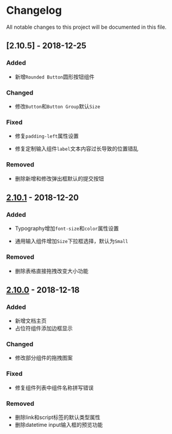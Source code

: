 # Changelog

All notable changes to this project will be documented in this file.

## [2.10.5] - 2018-12-25

### Added

- 新增`Rounded Button`圆形按钮组件

### Changed

- 修改`Button`和`Button Group`默认`Size`

### Fixed

- 修复`padding-left`属性设置

- 修复定制输入组件`label`文本内容过长导致的位置错乱

### Removed

- 删除新增和修改弹出框默认的提交按钮

## [2.10.1] - 2018-12-20

### Added

- Typography增加`font-size`和`color`属性设置

- 通用输入组件增加`Size`下拉框选择，默认为`Small`

### Removed

- 删除表格直接拖拽改变大小功能

## [2.10.0] - 2018-12-18

### Added

- 新增文档主页
- 占位符组件添加边框显示

### Changed

- 修改部分组件的拖拽图案

### Fixed

- 修复组件列表中组件名称拼写错误

### Removed

- 删除link和script标签的默认类型属性
- 删除datetime input输入框的预览功能

[2.10.1]: https://github.com/iwangbowen/UI-Builder/compare/045a5f569623e2695e23abd4de6268afa5cd1fc7...3f805e2119cd9ca4ebcb01bb341f234d2c772be6
[2.10.0]: https://github.com/iwangbowen/UI-Builder/compare/a535e9981ac9abd34f3d351818b18b045395e711...da538cbcf4970b76e8a2efbe40314490830e10d5